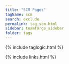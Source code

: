 ```yaml
---
title: "SCM Pages"
tagName: scm
search: exclude
permalink: tag_scm.html
sidebar: teamforge_sidebar
folder: tags
---
```

{% include taglogic.html %}

{% include links.html %}
